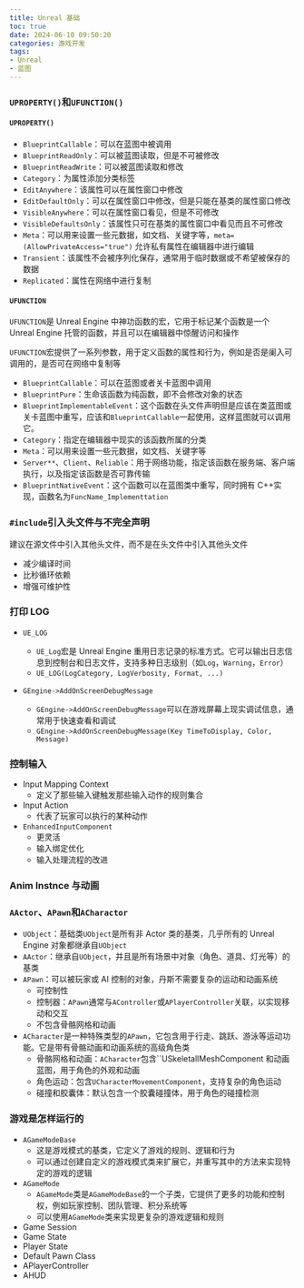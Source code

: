 ```yaml
---
title: Unreal 基础
toc: true
date: 2024-06-10 09:50:20
categories: 游戏开发
tags:
- Unreal
- 蓝图
---
```


### `UPROPERTY()`和`UFUNCTION()`

#### `UPROPERTY()`

* `BlueprintCallable`：可以在蓝图中被调用
* `BlueprintReadOnly`：可以被蓝图读取，但是不可被修改
* `BlueprintReadWrite`：可以被蓝图读取和修改
* `Category`：为属性添加分类标签
* `EditAnywhere`：该属性可以在属性窗口中修改
* `EditDefaultOnly`：可以在属性窗口中修改，但是只能在基类的属性窗口修改
* `VisibleAnywhere`：可以在属性窗口看见，但是不可修改
* `VisibleDefaultsOnly`：该属性只可在基类的属性窗口中看见而且不可修改
* `Meta`：可以用来设置一些元数据，如文档、关键字等，`meta=(AllowPrivateAccess="true")` 允许私有属性在编辑器中进行编辑
* `Transient`：该属性不会被序列化保存，通常用于临时数据或不希望被保存的数据
* `Replicated`：属性在网络中进行复制

#### `UFUNCTION`

`UFUNCTION`是 Unreal Engine 中神功函数的宏，它用于标记某个函数是一个 Unreal Engine 托管的函数，并且可以在编辑器中惊醒访问和操作

`UFUNCTION`宏提供了一系列参数，用于定义函数的属性和行为，例如是否是阑入可调用的，是否可在网络中复制等

* `BlueprintCallable`：可以在蓝图或者关卡蓝图中调用
* `BlueprintPure`：生命该函数为纯函数，即不会修改对象的状态
* `BlueprintImplementableEvent`：这个函数在头文件声明但是应该在类蓝图或关卡蓝图中重写，应该和`BlueprintCallable`一起使用，这样蓝图就可以调用它。
* `Category`：指定在编辑器中现实的该函数所属的分类
* `Meta`：可以用来设置一些元数据，如文档、关键字等
* `Server**`、`Client`、`Reliable`：用于网络功能，指定该函数在服务端、客户端执行，以及指定该函数是否可靠传输
* `BlueprintNativeEvent`：这个函数可以在蓝图类中重写，同时拥有 C++实现，函数名为`FuncName_Implementtation`

### `#include`引入头文件与不完全声明

建议在源文件中引入其他头文件，而不是在头文件中引入其他头文件

* 减少编译时间
* 比秒循环依赖
* 增强可维护性

### 打印 LOG

* `UE_LOG`
  * `UE_Log`宏是 Unreal Engine 重用日志记录的标准方式。它可以输出日志信息到控制台和日志文件，支持多种日志级别（如`Log`，`Warning`，`Error`）
  * `UE_LOG(LogCategory, LogVerbosity, Format, ...)`

* `GEngine->AddOnScreenDebugMessage`
  * `GEngine->AddOnScreenDebugMessage`可以在游戏屏幕上现实调试信息，通常用于快速查看和调试
  * `GEngine->AddOnScreenDebugMessage(Key TimeToDisplay, Color, Message)`

### 控制输入

* Input Mapping Context
  * 定义了那些输入键触发那些输入动作的规则集合
* Input Action
  * 代表了玩家可以执行的某种动作
* `EnhancedInputComponent`
  * 更灵活
  * 输入绑定优化
  * 输入处理流程的改进

### Anim Instnce 与动画

### `AActor`、`APawn`和`ACharactor`

* `UObject`：基础类`UObject`是所有非 Actor 类的基类，几乎所有的 Unreal Engine 对象都继承自`UObject`
* `AActor`：继承自`UObject`，并且是所有场景中对象（角色、道具、灯光等）的基类
* `APawn`：可以被玩家或 AI 控制的对象，丹斯不需要复杂的运动和动画系统
  * 可控制性
  * 控制器：`APawn`通常与`AController`或`APlayerController`关联，以实现移动和交互
  * 不包含骨骼网格和动画
* `ACharacter`是一种特殊类型的`APawn`，它包含用于行走、跳跃、游泳等运动功能。它是带有骨骼动画和动画系统的高级角色类
  * 骨骼网格和动画：`ACharacter`包含``USkeletallMeshComponent 和动画蓝图，用于角色的外观和动画
  * 角色运动：包含`UCharacterMovementComponent`，支持复杂的角色运动
  * 碰撞和胶囊体：默认包含一个胶囊碰撞体，用于角色的碰撞检测

### 游戏是怎样运行的

* `AGameModeBase`
  * 这是游戏模式的基类，它定义了游戏的规则、逻辑和行为
  * 可以通过创建自定义的游戏模式类来扩展它，并重写其中的方法来实现特定的游戏的逻辑
* `AGameMode`
  * `AGameMode`类是`AGameModeBase`的一个子类，它提供了更多的功能和控制权，例如玩家控制、团队管理、积分系统等
  * 可以使用`AGameMode`类来实现更复杂的游戏逻辑和规则
* Game Session
* Game State
* Player State
* Default Pawn Class
* APlayerController
* AHUD